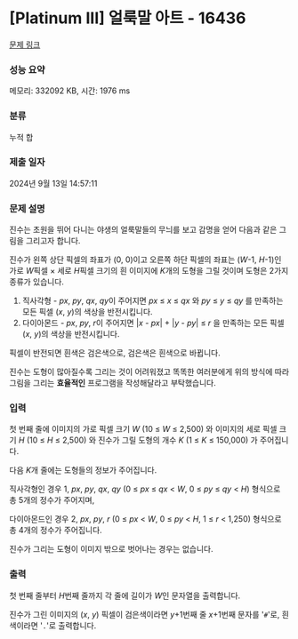 # [Platinum III] 얼룩말 아트 - 16436 

[문제 링크](https://www.acmicpc.net/problem/16436) 

### 성능 요약

메모리: 332092 KB, 시간: 1976 ms

### 분류

누적 합

### 제출 일자

2024년 9월 13일 14:57:11

### 문제 설명

<p>진수는 초원을 뛰어 다니는 야생의 얼룩말들의 무늬를 보고 감명을 얻어 다음과 같은 그림을 그리고자 합니다.</p>

<p>진수가 왼쪽 상단 픽셀의 좌표가 (0, 0)이고 오른쪽 하단 픽셀의 좌표는 (<em>W</em>-1, <em>H</em>-1)인 가로 <em>W</em>픽셀 × 세로 <em>H</em>픽셀 크기의 흰 이미지에 <em>K</em>개의 도형을 그릴 것이며 도형은 2가지 종류가 있습니다. </p>

<ol>
	<li>직사각형 - <em>px</em>, <em>py</em>, <em>qx</em>, <em>qy</em>이 주어지면 <em>px</em> ≤ <em>x</em> ≤ <em>qx</em> 와 <em>py</em> ≤ <em>y</em> ≤ <em>qy </em>를 만족하는 모든 픽셀 (<em>x</em>, <em>y</em>)의 색상을 반전시킵니다.</li>
	<li>다이아몬드 - <em>px</em>, <em>py</em>, <em>r</em>이 주어지면 |<em>x</em> - <em>px</em>| + |<em>y</em> - <em>py</em>| ≤ <em>r </em>을 만족하는 모든 픽셀 (<em>x</em>, <em>y</em>)의 색상을 반전시킵니다.</li>
</ol>

<p>픽셀이 반전되면 흰색은 검은색으로, 검은색은 흰색으로 바뀝니다.</p>

<p>진수는 도형이 많아질수록 그리는 것이 어려워졌고 똑똑한 여러분에게 위의 방식에 따라 그림을 그리는 <strong>효율적인</strong> 프로그램을 작성해달라고 부탁했습니다.</p>

### 입력 

 <p>첫 번째 줄에 이미지의 가로 픽셀 크기 <em>W</em> (10 ≤ <em>W</em> ≤ 2,500) 와 이미지의 세로 픽셀 크기 <em>H</em> (10 ≤ <em>H</em> ≤ 2,500) 와 진수가 그릴 도형의 개수 <em>K</em> (1 ≤ <em>K</em> ≤ 150,000) 가 주어집니다.</p>

<p>다음 <em>K</em>개 줄에는 도형들의 정보가 주어집니다.</p>

<p>직사각형인 경우 1, <em>px</em>, <em>py</em>, <em>qx</em>, <em>qy</em> (0 ≤ <em>px</em> ≤ <em>qx</em> < <em>W</em>, 0 ≤ <em>py</em> ≤ <em>qy</em> < <em>H</em>) 형식으로 총 5개의 정수가 주어지며,</p>

<p>다이아몬드인 경우 2, <em>px</em>, <em>py</em>, <em>r</em> (0 ≤ <em>px</em> < <em>W</em>, 0 ≤ <em>py</em> < <em>H</em>, 1 ≤ <em>r</em> < 1,250) 형식으로 총 4개의 정수가 주어집니다. </p>

<p>진수가 그리는 도형이 이미지 밖으로 벗어나는 경우는 없습니다.</p>

### 출력 

 <p>첫 번째 줄부터 <em>H</em>번째 줄까지 각 줄에 길이가 <em>W</em>인 문자열을 출력합니다.</p>

<p>진수가 그린 이미지의 (<em>x</em>, <em>y</em>) 픽셀이 검은색이라면 <i>y</i>+1번째 줄 <i>x</i>+1번째 문자를 '<code>#</code>'로, 흰색이라면 '<code>.</code>'로 출력합니다.</p>

